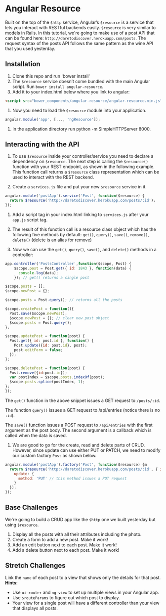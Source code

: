 # Angular Resource

Built on the top of the `$http` service, Angular’s `$resource` is a service that lets you interact with RESTful backends easily. `$resource` is very similar to models in Rails. In this tutorial, we're going to make use of a post API that can be found here: `http://daretodiscover.herokuapp.com/posts`. The request syntax of the posts API follows the same pattern as the wine API that you used yesterday.

## Installation
1. Clone this repo and run 'bower install'
1. The `$resource` service doesn’t come bundled with the main Angular script. Run `bower install angular-resource`.
1. Add it to your index.html below where you link to angular:
```html
<script src="bower_components/angular-resource/angular-resource.min.js"></script>
```
1. Now you need to load the `$resource` module into your application.
```js
angular.module('app', [..., 'ngResource']);
```
1. In the application directory run python -m SimpleHTTPServer 8000.

## Interacting with the API
1. To use `$resource` inside your controller/service you need to declare a dependency on `$resource`. The next step is calling the `$resource()` function with your REST endpoint, as shown in the following example. This function call returns a `$resource` class representation which can be used to interact with the REST backend.

1. Create a `services.js` file and put your new `$resource` service in it.

  ```js
  angular.module('postApp').service('Post', function($resource) {
    return $resource('http://daretodiscover.herokuapp.com/posts/:id');
  });
  ```

1. Add a script tag in your index.html linking to `services.js` after your `app.js` script tag.

1. The result of this function call is a resource class object which has the following five methods by default: `get()`, `query()`, `save()`, `remove()`, `delete()` (delete is an alias for remove)

1. Now we can use the `get()`, `query()`, `save()`, and `delete()` methods in a controller:
  ```js
  app.controller('PostsController',function($scope, Post) {
      $scope.post = Post.get({ id: 1843 }, function(data) {
        console.log(data);
      }); // get() returns a single post

  $scope.posts = [];
  $scope.newPost = {};

  $scope.posts = Post.query(); // returns all the posts

  $scope.createPost = function(){
    Post.save($scope.newPost);
    $scope.newPost = {}; // clear new post object
    $scope.posts = Post.query();
  };

  $scope.updatePost = function(post) {
    Post.get({ id: post.id }, function() {
      Post.update({id: post.id}, post);
      post.editForm = false;
    });
  };

  $scope.deletePost = function(post) {
    Post.remove({id:post.id});
    var postIndex = $scope.posts.indexOf(post);
    $scope.posts.splice(postIndex, 1);
  };
});
  ```

  The `get()` function in the above snippet issues a GET request to `/posts/:id`.

  The function `query()` issues a GET request to /api/entries (notice there is no `:id`).

  The `save()` function issues a POST request to `/api/entries` with the first argument as the post body. The second argument is a callback which is called when the data is saved.

1. We are good to go for the create, read and delete parts of CRUD. However, since update can use either PUT or PATCH, we need to modify our custom factory `Post` as shown below.
  ```js
  angular.module('postApp').factory('Post', function($resource) {m
    return $resource('http://daretodiscover.herokuapp.com/posts/:id', { id: '@_id' }, {
      update: {
        method: 'PUT' // this method issues a PUT request
      }
    });
  });
  ```

## Base Challenges

We're going to build a CRUD app like the `$http` one we built yesterday but using `$resource`.

1. Display all the posts with all their attributes including the photo.
1. Create a form to add a new post. Make it work!
1. Add an edit button next to each post. Make it work!
1. Add a delete button next to each post. Make it work!

## Stretch Challenges
Link the `name` of each post to a view that shows only the details for that post. **Hints:**

* Use `ui-router` and `ng-view` to set up multiple views in your Angular app.
* Use `$routeParams` to figure out which post to display.
* Your view for a single post will have a different controller than your view that displays all posts.

